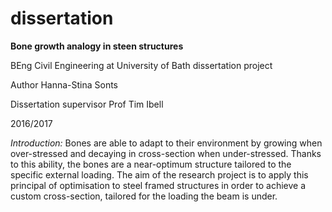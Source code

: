 # dissertation

<b>Bone growth analogy in steen structures</b>

BEng Civil Engineering at University of Bath dissertation project

Author Hanna-Stina Sonts

Dissertation supervisor Prof Tim Ibell

2016/2017

<i>Introduction:</i>
Bones are able to adapt to their environment by growing when over-stressed and decaying in cross-section when under-stressed. Thanks to this ability, the bones are a near-optimum structure tailored to the specific external loading. The aim of the research project is to apply this principal of optimisation to steel framed structures in order to achieve a custom cross-section, tailored for the loading the beam is under.

